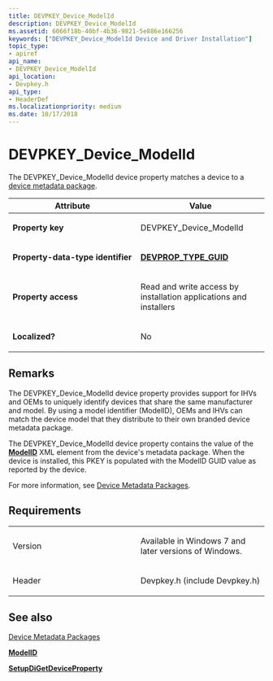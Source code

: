 ```yaml
---
title: DEVPKEY_Device_ModelId
description: DEVPKEY_Device_ModelId
ms.assetid: 6066f18b-40bf-4b36-9821-5e886e166256
keywords: ["DEVPKEY_Device_ModelId Device and Driver Installation"]
topic_type:
- apiref
api_name:
- DEVPKEY_Device_ModelId
api_location:
- Devpkey.h
api_type:
- HeaderDef
ms.localizationpriority: medium
ms.date: 10/17/2018
---
```


# DEVPKEY_Device_ModelId


The DEVPKEY_Device_ModelId device property matches a device to a [device metadata package](https://docs.microsoft.com/windows-hardware/drivers/install/device-metadata-packages).

<table>
<colgroup>
<col width="50%" />
<col width="50%" />
</colgroup>
<thead>
<tr>
<th>Attribute</th>
<th>Value</th>
</tr>
</thead>
<tbody>
<tr class="odd">
<td align="left"><p><strong>Property key</strong></p></td>
<td align="left"><p>DEVPKEY_Device_ModelId</p></td>
</tr>
<tr class="even">
<td align="left"><p><strong>Property-data-type identifier</strong></p></td>
<td align="left"><a href="devprop-type-guid.md" data-raw-source="[&lt;strong&gt;DEVPROP_TYPE_GUID&lt;/strong&gt;](devprop-type-guid.md)"><strong>DEVPROP_TYPE_GUID</strong></a></td>
</tr>
<tr class="odd">
<td align="left"><p><strong>Property access</strong></p></td>
<td align="left"><p>Read and write access by installation applications and installers</p></td>
</tr>
<tr class="even">
<td align="left"><p><strong>Localized?</strong></p></td>
<td align="left"><p>No</p></td>
</tr>
</tbody>
</table>

 

Remarks
-------

The DEVPKEY_Device_ModelId device property provides support for IHVs and OEMs to uniquely identify devices that share the same manufacturer and model. By using a model identifier (ModelID), OEMs and IHVs can match the device model that they distribute to their own branded device metadata package.

The DEVPKEY_Device_ModelId device property contains the value of the [**ModelID**](/previous-versions/windows/hardware/metadata/ff549295(v=vs.85)) XML element from the device's metadata package. When the device is installed, this PKEY is populated with the ModelID GUID value as reported by the device.

For more information, see [Device Metadata Packages](https://docs.microsoft.com/windows-hardware/drivers/install/device-metadata-packages).

Requirements
------------

<table>
<colgroup>
<col width="50%" />
<col width="50%" />
</colgroup>
<tbody>
<tr class="odd">
<td align="left"><p>Version</p></td>
<td align="left"><p>Available in Windows 7 and later versions of Windows.</p></td>
</tr>
<tr class="even">
<td align="left"><p>Header</p></td>
<td align="left">Devpkey.h (include Devpkey.h)</td>
</tr>
</tbody>
</table>

## See also


[Device Metadata Packages](https://docs.microsoft.com/windows-hardware/drivers/install/device-metadata-packages)

[**ModelID**](/previous-versions/windows/hardware/metadata/ff549295(v=vs.85))

[**SetupDiGetDeviceProperty**](/windows/desktop/api/setupapi/nf-setupapi-setupdigetdevicepropertyw)

 

